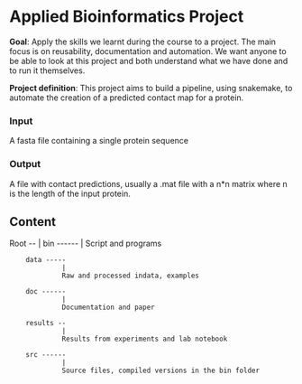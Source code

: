 # Applied Bioinformatics Project

**Goal**: Apply the skills we learnt during the course to a project. The main focus is on reusability, documentation and automation. We want anyone to be able to look at this project and both understand what we have done and to run it themselves.

**Project definition**: This project aims to build a pipeline, using snakemake, to automate the creation of a predicted contact map for a protein. 

### Input ###
  A fasta file containing a single protein sequence

### Output ###
  A file with contact predictions, usually a .mat file with a n\*n matrix where n is the length of the input protein.  


## Content

  Root --
        |
        bin ------
                 |
                 Script and programs

        data -----
                 |
                 Raw and processed indata, examples

        doc ------
                 |
                 Documentation and paper

        results --
                 |
                 Results from experiments and lab notebook
                 
        src ------
                 |
                 Source files, compiled versions in the bin folder
